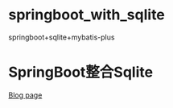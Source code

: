 # springboot_with_sqlite
springboot+sqlite+mybatis-plus
# SpringBoot整合Sqlite
[Blog page](https://blog.liqinghao.site/articles/2022/10/09/1665282485461.html)

